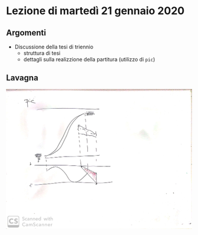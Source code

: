 # Lezione di martedì 21 gennaio 2020

## Argomenti

* Discussione della tesi di triennio
  * struttura di tesi
  * dettagli sulla realizzione della partitura (utilizzo di `pic`)

## Lavagna

![whiteboard](./BN_I_spanedda_2020-01-21_16.06.37_1.jpg)
